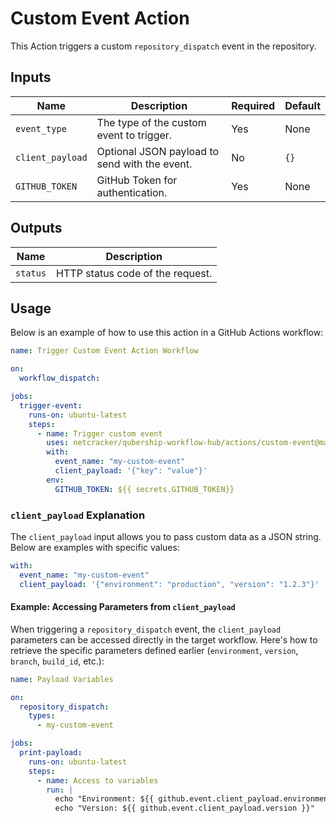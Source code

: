 # Custom Event Action

This Action triggers a custom `repository_dispatch` event in the repository.

## Inputs

| Name             | Description                                   | Required | Default |
| ---------------- | --------------------------------------------- | -------- | ------- |
| `event_type`     | The type of the custom event to trigger.      | Yes      | None    |
| `client_payload` | Optional JSON payload to send with the event. | No       | `{}`    |
| `GITHUB_TOKEN`   | GitHub Token for authentication.              | Yes      | None    |

## Outputs

| Name     | Description                      |
| -------- | -------------------------------- |
| `status` | HTTP status code of the request. |

## Usage

Below is an example of how to use this action in a GitHub Actions workflow:

```yaml
name: Trigger Custom Event Action Workflow

on:
  workflow_dispatch:

jobs:
  trigger-event:
    runs-on: ubuntu-latest
    steps:
      - name: Trigger custom event
        uses: netcracker/qubership-workflow-hub/actions/custom-event@main
        with:
          event_name: "my-custom-event"
          client_payload: '{"key": "value"}'
        env:
          GITHUB_TOKEN: ${{ secrets.GITHUB_TOKEN}}
```

### `client_payload` Explanation

The `client_payload` input allows you to pass custom data as a JSON string. Below are examples with specific values:

```yaml
with:
  event_name: "my-custom-event"
  client_payload: '{"environment": "production", "version": "1.2.3"}'
```

#### Example: Accessing Parameters from `client_payload`

When triggering a `repository_dispatch` event, the `client_payload` parameters can be accessed directly in the target workflow. Here's how to retrieve the specific parameters defined earlier (`environment`, `version`, `branch`, `build_id`, etc.):

```yaml
name: Payload Variables

on:
  repository_dispatch:
    types:
      - my-custom-event

jobs:
  print-payload:
    runs-on: ubuntu-latest
    steps:
      - name: Access to variables
        run: |
          echo "Environment: ${{ github.event.client_payload.environment }}"
          echo "Version: ${{ github.event.client_payload.version }}"
```
